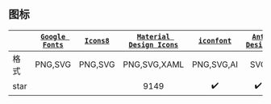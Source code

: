 ## 图标
|  | [`Google Fonts`](https://material.io/icons/) | [`Icons8`](http://icons8.com/material-icons/) | [`Material Design Icons`](https://materialdesignicons.com) | [`iconfont`](https://www.iconfont.cn/) | [`Ant Design`](https://ant.design/components/icon/) | [`Icomoon`](https://icomoon.io/) |
|---|:---:|:---:|:---:|:---:|:---:|:---:|
| 格式 | PNG,SVG | PNG,SVG | PNG,SVG,XAML | PNG,SVG,AI | SVG | EOT,SVG,WOFF,TTF |
| star |  |  | 9149 | :heavy_check_mark:       | :heavy_check_mark: | :heavy_check_mark:     |
